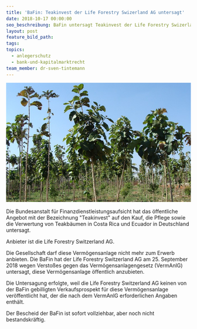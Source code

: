 ```yaml
---
title: 'BaFin: Teakinvest der Life Forestry Swizerland AG untersagt'
date: 2018-10-17 00:00:00
seo_beschreibung: BaFin untersagt Teakinvest der Life Forestry Swizerland AG
layout: post
feature_bild_path:
tags:
topics:
  - anlegerschutz
  - bank-und-kapitalmarktrecht
team_member: dr-sven-tintemann
---
```


![Teak Plantage - Foto Pixabay](/uploads/teak-plantation-289157-640.jpg "BaFin untersagt Teakinvest")

Die Bundesanstalt f&uuml;r Finanzdienstleistungsaufsicht hat das &ouml;ffentliche Angebot mit der Bezeichnung "Teakinvest" auf den Kauf, die Pflege sowie die Verwertung von Teakb&auml;umen in Costa Rica und Ecuador in Deutschland untersagt.

Anbieter ist die Life Forestry Switzerland AG.

Die Gesellschaft darf diese Verm&ouml;gensanlage nicht mehr zum Erwerb anbieten. Die BaFin hat der Life Forestry Switzerland AG am 25. September 2018 wegen Versto&szlig;es gegen das Verm&ouml;gensanlagengesetz (VermAnlG) untersagt, diese Verm&ouml;gensanlage &ouml;ffentlich anzubieten.

Die Untersagung erfolgte, weil die Life Forestry Switzerland AG keinen von der BaFin gebilligten Verkaufsprospekt f&uuml;r diese Verm&ouml;gensanlage ver&ouml;ffentlicht hat, der die nach dem VermAnlG erforderlichen Angaben enth&auml;lt.

Der Bescheid der BaFin ist sofort vollziehbar, aber noch nicht bestandskr&auml;ftig.